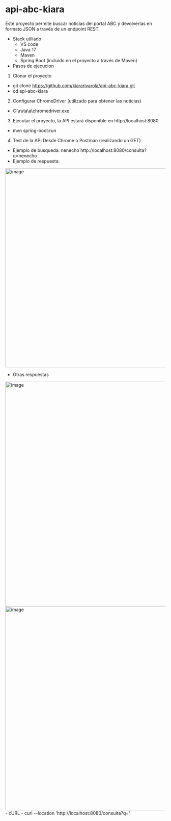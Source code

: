 # api-abc-kiara
Este proyecto permite buscar noticias del portal ABC y devolverlas en formato JSON a través de un endpoint REST.
- Stack utiliado
  - VS code 
  - Java 17
  - Maven
  - Spring Boot (incluido en el proyecto a través de Maven)
- Pasos de ejecucion
1. Clonar el proyecto
- git clone https://github.com/kiararivarola/api-abc-kiara.git
- cd api-abc-kiara
2. Configurar ChromeDriver (utilizado para obtener las noticias)
- C:\ruta\a\chromedriver.exe
3. Ejecutar el proyecto, la API estará disponible en http://localhost:8080
- mvn spring-boot:run
4. Test de la API
Desde Chrome o Postman (realizando un GET)
- Ejemplo de busqueda: nenecho
http://localhost:8080/consulta?q=nenecho
- Ejemplo de respuesta:
<img width="979" height="625" alt="image" src="https://github.com/user-attachments/assets/67046024-3b87-4167-a018-6aebb1d354ca" />

- Otras respuestas
<img width="1482" height="705" alt="image" src="https://github.com/user-attachments/assets/04525d06-f564-4394-bd7d-930ed73286bf" />
<img width="1473" height="641" alt="image" src="https://github.com/user-attachments/assets/dabfe043-ddff-4467-9ad3-f9da69b046bc" />
- cURL
- curl --location 'http://localhost:8080/consulta?q='



